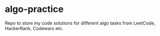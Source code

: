 # algo-practice
Repo to store my code solutions for different algo tasks from LeetCode, HackerRank, Codewars etc.
